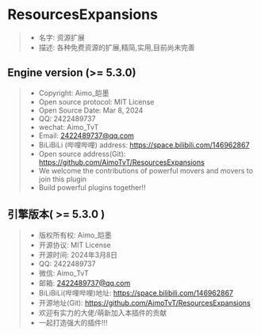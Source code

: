 # ResourcesExpansions
> - 名字: 资源扩展
> - 描述: 各种免费资源的扩展,精简,实用,目前尚未完善

## Engine version (>= 5.3.0)

> - Copyright: Aimo\_皑墨
> - Open source protocol: MIT License
> - Open Source Date: Mar 8, 2024
> - QQ: 2422489737
> - wechat: Aimo_TvT
> - Email: 2422489737@qq.com
> - BiLiBiLi (哔哩哔哩) address: https://space.bilibili.com/146962867
> - Open source address(Git): https://github.com/AimoTvT/ResourcesExpansions
> - We welcome the contributions of powerful movers and movers to join this plugin
> - Build powerful plugins together!!


## 引擎版本( >= 5.3.0 )

> - 版权所有权: Aimo\_皑墨
> - 开源协议: MIT License
> - 开源时间: 2024年3月8日
> - QQ: 2422489737
> - 微信: Aimo_TvT
> - 邮箱: 2422489737@qq.com
> - BiLiBiLi(哔哩哔哩)地址: https://space.bilibili.com/146962867
> - 开源地址(Git): https://github.com/AimoTvT/ResourcesExpansions
> - 欢迎有实力的大佬/萌新加入本插件的贡献
> - 一起打造强大的插件!!!
